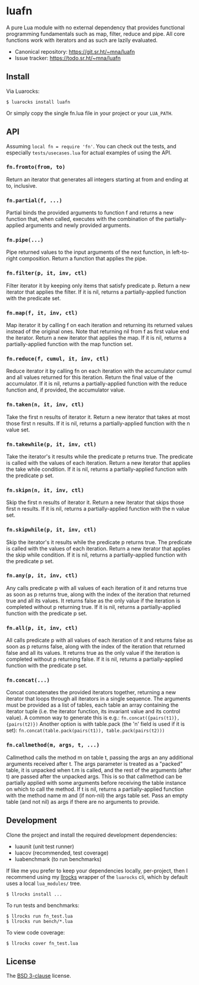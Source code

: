 # luafn

A pure Lua module with no external dependency that provides functional programming fundamentals such as map, filter, reduce and pipe. All core functions work with iterators and as such are lazily evaluated.

* Canonical repository: https://git.sr.ht/~mna/luafn
* Issue tracker: https://todo.sr.ht/~mna/luafn

## Install

Via Luarocks:

```
$ luarocks install luafn
```

Or simply copy the single fn.lua file in your project or your `LUA_PATH`.

## API

Assuming `local fn = require 'fn'`. You can check out the tests, and especially `tests/usecases.lua` for actual examples of using the API.

### `fn.fromto(from, to)`

Return an iterator that generates all integers starting at from
and ending at to, inclusive.

### `fn.partial(f, ...)`

Partial binds the provided arguments to function f and returns a new
function that, when called, executes with the combination of the
partially-applied arguments and newly provided arguments.

### `fn.pipe(...)`

Pipe returned values to the input arguments of the next function,
in left-to-right composition.
Return a function that applies the pipe.

### `fn.filter(p, it, inv, ctl)`

Filter iterator it by keeping only items that satisfy predicate p.
Return a new iterator that applies the filter.
If it is nil, returns a partially-applied function with the predicate
set.

### `fn.map(f, it, inv, ctl)`

Map iterator it by calling f on each iteration and returning its
returned values instead of the original ones. Note that returning
nil from f as first value end the iterator.
Return a new iterator that applies the map.
If it is nil, returns a partially-applied function with the map
function set.

### `fn.reduce(f, cumul, it, inv, ctl)`

Reduce iterator it by calling fn on each iteration with the
accumulator cumul and all values returned for this iteration.
Return the final value of the accumulator.
If it is nil, returns a partially-applied function with the
reduce function and, if provided, the accumulator value.

### `fn.taken(n, it, inv, ctl)`

Take the first n results of iterator it.
Return a new iterator that takes at most those first n results.
If it is nil, returns a partially-applied function with the n
value set.

### `fn.takewhile(p, it, inv, ctl)`

Take the iterator's it results while the predicate p returns true.
The predicate is called with the values of each iteration.
Return a new iterator that applies the take while condition.
If it is nil, returns a partially-applied function with the predicate
p set.

### `fn.skipn(n, it, inv, ctl)`

Skip the first n results of iterator it.
Return a new iterator that skips those first n results.
If it is nil, returns a partially-applied function with the n
value set.

### `fn.skipwhile(p, it, inv, ctl)`

Skip the iterator's it results while the predicate p returns true.
The predicate is called with the values of each iteration.
Return a new iterator that applies the skip while condition.
If it is nil, returns a partially-applied function with the predicate
p set.

### `fn.any(p, it, inv, ctl)`

Any calls predicate p with all values of each iteration of it and
returns true as soon as p returns true, along with the index of the
iteration that returned true and all its values.
It returns false as the only value if the iteration is completed
without p returning true.
If it is nil, returns a partially-applied function with the predicate
p set.

### `fn.all(p, it, inv, ctl)`

All calls predicate p with all values of each iteration of it and
returns false as soon as p returns false, along with the index of the
iteration that returned false and all its values.
It returns true as the only value if the iteration is completed without
p returning false.
If it is nil, returns a partially-applied function with the predicate
p set.

### `fn.concat(...)`

Concat concatenates the provided iterators together, returning
a new iterator that loops through all iterators in a single
sequence. The arguments must be provided as a list of tables,
each table an array containing the iterator tuple (i.e. the
iterator function, its invariant value and its control value).
A common way to generate this is e.g.:
  `fn.concat({pairs(t1)}, {pairs(t2)})`
Another option is with table.pack (the 'n' field is used if
it is set):
  `fn.concat(table.pack(pairs(t1)), table.pack(pairs(t2)))`

### `fn.callmethod(m, args, t, ...)`

Callmethod calls the method m on table t, passing the args
an any additional arguments received after t. The args
parameter is treated as a "packed" table, it is unpacked when
t.m is called, and the rest of the arguments (after t) are
passed after the unpacked args. This is so that callmethod
can be partially applied with some arguments before receiving
the table instance on which to call the method.
If t is nil, returns a partially-applied function with the
method name m and (if non-nil) the args table set. Pass an empty
table (and not nil) as args if there are no arguments to provide.

## Development

Clone the project and install the required development dependencies:

* luaunit (unit test runner)
* luacov (recommended, test coverage)
* luabenchmark (to run benchmarks)

If like me you prefer to keep your dependencies locally, per-project, then I recommend using my [llrocks] wrapper of the `luarocks` cli, which by default uses a local `lua_modules/` tree.

```
$ llrocks install ...
```

To run tests and benchmarks:

```
$ llrocks run fn_test.lua
$ llrocks run bench/*.lua
```

To view code coverage:

```
$ llrocks cover fn_test.lua
```

## License

The [BSD 3-clause][bsd] license.

[bsd]: http://opensource.org/licenses/BSD-3-Clause
[llrocks]: https://git.sr.ht/~mna/llrocks
